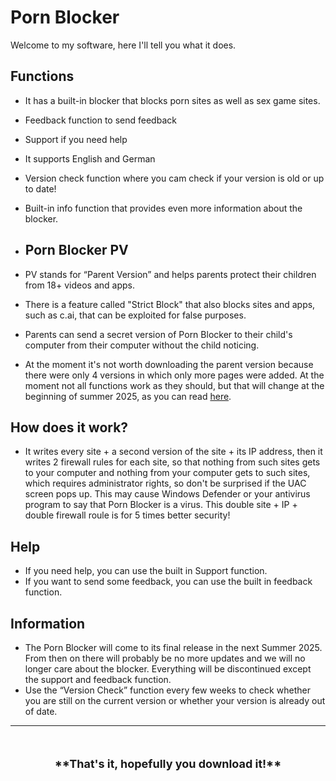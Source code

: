 # Porn Blocker                  

Welcome to my software, here I'll tell you what it does.
## Functions
- It has a built-in blocker that blocks porn sites as well as sex game sites.
- Feedback function to send feedback
- Support if you need help
- It supports English and German
- Version check function where you cam check if your version is old or up to date!
- Built-in info function that provides even more information about the blocker.

- ## Porn Blocker PV
- PV stands for “Parent Version” and helps parents protect their children from 18+ videos and apps.
- There is a feature called "Strict Block" that also blocks sites and apps, such as c.ai, that can be exploited for false purposes.
- Parents can send a secret version of Porn Blocker to their child's computer from their computer without the child noticing.
- At the moment it's not worth downloading the parent version because there were only 4 versions in which only more pages were added. At the moment not all functions work as they should, but that will change at the beginning of summer 2025, as you can read [here](https://github.com/sdsfsag/Windows-Porn-Blocker/blob/main/Important%20information).

## How does it work?
- It writes every site + a second version of the site + its IP address, then it writes 2 firewall rules for each site, so that nothing from such sites gets to your computer and nothing from your computer gets to such sites, which requires administrator rights, so don't be surprised if the UAC screen pops up. This may cause Windows Defender or your antivirus program to say that Porn Blocker is a virus. This double site + IP + double firewall roule is for 5 times better security!

## Help
- If you need help, you can use the built in Support function.
- If you want to send some feedback, you can use the built in feedback function.

## Information
- The Porn Blocker will come to its final release in the next Summer 2025. From then on there will probably be no more updates and we will no longer care about the blocker. Everything will be discontinued except the support and feedback function.
- Use the “Version Check” function every few weeks to check whether you are still on the current version or whether your version is already out of date.

---

<div style="margin-top: 50px; text-align: center; font-size: 18px; font-weight: bold;">
**That's it, hopefully you download it!**
</div>
